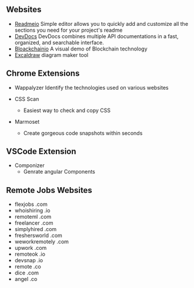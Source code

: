 ## Websites 

- [Readmeio](https://readme.so) Simple editor allows you to quickly add and customize all the sections you need for your project's readme
- [DevDocs](https://devdocs.io) DevDocs combines multiple API documentations in a fast, organized, and searchable interface.
- [Bloackchainio](https://blockchaindemo.io) A visual demo of Blockchain technology
- [Excaldraw](https://excalidraw.com)  diagram maker tool

## Chrome Extensions

- Wappalyzer 
Identify the technologies used on various websites

- CSS Scan
  * Easiest way to check and copy CSS

- Marmoset
  * Create gorgeous code snapshots within seconds


## VSCode Extension
- Componizer
    * Genrate angular Components

## Remote Jobs Websites
- flexjobs .com
- whoishiring .io
- remoteml .com
- freelancer .com
- simplyhired .com
- freshersworld .com
- weworkremotely .com
- upwork .com
- remoteok .io
- devsnap .io
- remote .co
- dice .com
- angel .co


